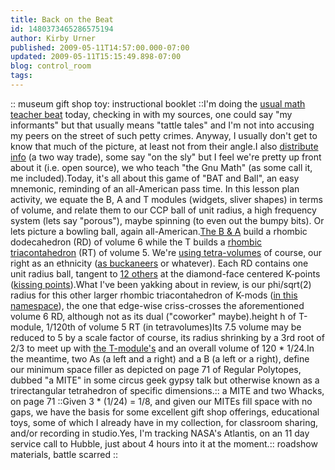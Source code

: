 ```yaml
---
title: Back on the Beat
id: 1480373465286575194
author: Kirby Urner
published: 2009-05-11T14:57:00.000-07:00
updated: 2009-05-11T15:15:49.898-07:00
blog: control_room
tags: 
---
```


[](https://blogger.googleusercontent.com/img/b/R29vZ2xl/AVvXsEgTIINcdXZbg4cSsRV7emtEsquJdmnoKc0YlbVSJ6bJFV3Neiegue_9BYOOU9YivSJlrCm9zGoR457tClEEsuREEmG6GzBVdgKZ5PM06a0lrah6n8aIV9cfmJhyphenhyphen_JR0qkxXKB8O/s1600-h/00002.jpg):: museum gift shop toy: instructional booklet ::I'm doing the [usual math teacher beat](http://controlroom.blogspot.com/2007/10/busy-friday.html) today, checking in with my sources, one could say "my informants" but that usually means "tattle tales" and I'm not into accusing my peers on the street of such petty crimes.  Anyway, I usually don't get to know that much of the picture, at least not from their angle.I also [distribute info](http://www.4dsolutions.net/presentations/p4t_notes.pdf) (a two way trade), some say "on the sly" but I feel we're pretty up front about it (i.e. open source), we who teach "the Gnu Math" (as some call it, me included).Today, it's all about this game of "BAT and Ball", an easy mnemonic, reminding of an all-American pass time. In this lesson plan activity, we equate the B, A and T modules (widgets, sliver shapes) in terms of volume, and relate them to our CCP ball of unit radius, a high frequency system (lets say "porous"), maybe spinning (to even out the bumpy bits).  Or lets picture a bowling ball, again all-American.[The B & A](http://www.grunch.net/synergetics/modules.html) build a rhombic dodecahedron (RD) of volume 6 while the T builds a [rhombic triacontahedron](http://worldgame.blogspot.com/2009/03/product-placement.html) (RT) of volume 5.  We're [using tetra-volumes](http://mathforum.org/kb/thread.jspa?threadID=1930851&tstart=0) of course, our right as an ethnicity ([as buckaneers](http://mybizmo.blogspot.com/2006/09/yar.html) or whatever).  Each RD contains one unit radius ball, tangent to [12 others](http://worldgame.blogspot.com/2009/01/more-geometric-studies.html) at the diamond-face centered K-points ([kissing points](http://controlroom.blogspot.com/2008/11/clocktet.html)).What I've been yakking about in review, is our phi/sqrt(2) radius for this other larger rhombic triacontahedron of K-mods ([in this namespace](http://www.youtube.com/watch?v=CPNhLpeK6-o)), the one that edge-wise criss-crosses the aforementioned volume 6 RD, although not as its dual ("coworker" maybe).[](http://www.flickr.com/photos/17157315@N00/3519637905/)height h of T-module, 1/120th of volume 5 RT (in tetravolumes)Its 7.5 volume may be reduced to 5 by a scale factor of course, its radius shrinking by a 3rd root of 2/3 to meet up with [the T-module's](http://www.flickr.com/photos/17157315@N00/3519637905/) and an overall volume of 120 * 1/24.In the meantime, two As (a left and a right) and a B (a left or a right), define our minimum space filler as depicted on page 71 of Regular Polytopes, dubbed "a MITE" in some circus geek gypsy talk but otherwise known as a trirectangular tetrahedron of specific dimensions.[](http://www.flickr.com/photos/17157315@N00/3522544210/):: a MITE and two Whacks, on page 71 ::Given 3 * (1/24) = 1/8, and given our MITEs fill space with no gaps, we have the basis for some excellent gift shop offerings, educational toys, some of which I already have in my collection, for classroom sharing, and/or recording in studio.Yes, I'm tracking NASA's Atlantis, on an 11 day service call to Hubble, just about 4 hours into it at the moment.[](http://www.flickr.com/photos/17157315@N00/3522542720/):: roadshow materials, battle scarred ::